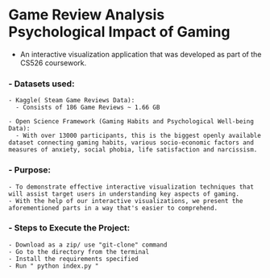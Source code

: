 # Game Review Analysis Psychological Impact of Gaming

- An interactive visualization application that was developed as part of the CS526 coursework.
### - Datasets used:
    - Kaggle( Steam Game Reviews Data): 
      - Consists of 186 Game Reviews ~ 1.66 GB
        
    - Open Science Framework (Gaming Habits and Psychological Well-being Data):
      - With over 13000 participants, this is the biggest openly available dataset connecting gaming habits, various socio-economic factors and measures of anxiety, social phobia, life satisfaction and narcissism.

### - Purpose:
    - To demonstrate effective interactive visualization techniques that will assist target users in understanding key aspects of gaming.
    - With the help of our interactive visualizations, we present the aforementioned parts in a way that's easier to comprehend.
    
### - Steps to Execute the Project:
    - Download as a zip/ use "git-clone" command
    - Go to the directory from the terminal
    - Install the requirements specified
    - Run " python index.py "
